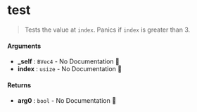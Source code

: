 # test

>  Tests the value at `index`.
>  Panics if `index` is greater than 3.

#### Arguments

- **\_self** : `BVec4` \- No Documentation 🚧
- **index** : `usize` \- No Documentation 🚧

#### Returns

- **arg0** : `bool` \- No Documentation 🚧